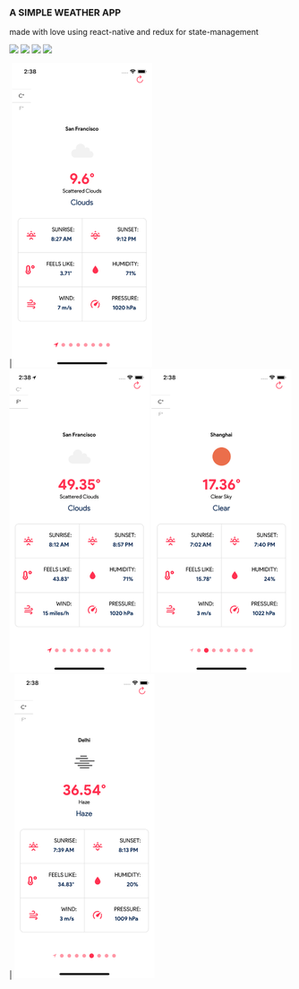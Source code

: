 ### A SIMPLE WEATHER APP 
made with love using react-native and redux for state-management

<img src="https://img.shields.io/badge/platform-ios%7Candroid-green"/> <img src="https://img.shields.io/badge/framework-react%20native-blue"/> <img src="https://img.shields.io/github/package-json/dependency-version/AbGhost-cyber/react-native-weather-app/expo?label=Expo%20Version"/> <img src="https://img.shields.io/badge/language-javascript-lightblue"/>

|<img src="https://github.com/AbGhost-cyber/react-native-weather-app/blob/master/screenshots/screenshot1.png/" width = "250"  /> <img src="https://github.com/AbGhost-cyber/react-native-weather-app/blob/master/screenshots/screenshot2.png/" width = "250" />
<img src="https://github.com/AbGhost-cyber/react-native-weather-app/blob/master/screenshots/screenshot3.png/" width = "250" />| <img src="https://github.com/AbGhost-cyber/react-native-weather-app/blob/master/screenshots/screenshot4.png/" width = "250" />
